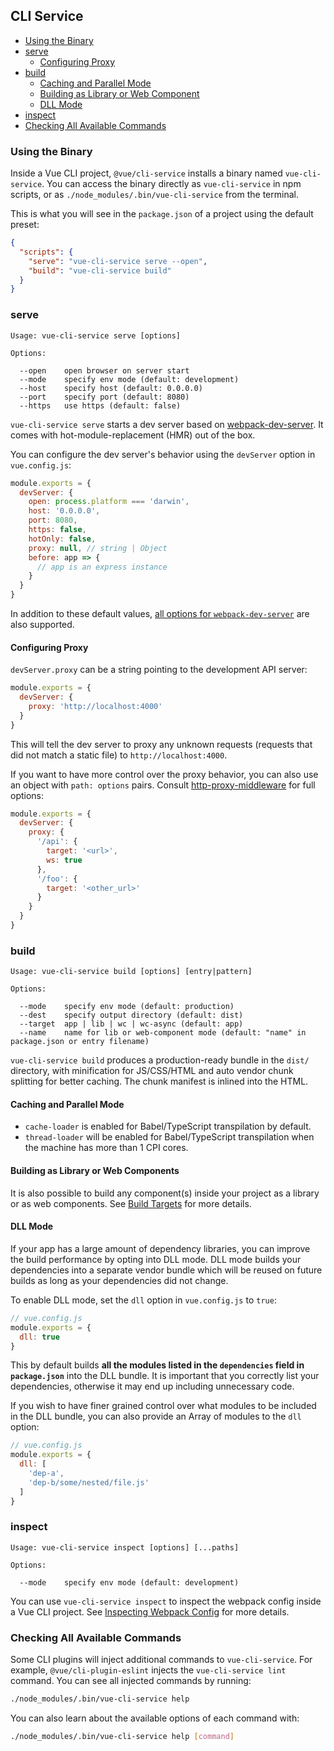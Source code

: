 ## CLI Service

- [Using the Binary](#using-the-binary)
- [serve](#serve)
  - [Configuring Proxy](#configuring-proxy)
- [build](#build)
  - [Caching and Parallel Mode](#caching-and-parallel-mode)
  - [Building as Library or Web Component](#building-as-library-or-web-component)
  - [DLL Mode](#dll-mode)
- [inspect](#inspect)
- [Checking All Available Commands](#checking-all-available-commands)

### Using the Binary

Inside a Vue CLI project, `@vue/cli-service` installs a binary named `vue-cli-service`. You can access the binary directly as `vue-cli-service` in npm scripts, or as `./node_modules/.bin/vue-cli-service` from the terminal.

This is what you will see in the `package.json` of a project using the default preset:

``` json
{
  "scripts": {
    "serve": "vue-cli-service serve --open",
    "build": "vue-cli-service build"
  }
}
```

### serve

```
Usage: vue-cli-service serve [options]

Options:

  --open    open browser on server start
  --mode    specify env mode (default: development)
  --host    specify host (default: 0.0.0.0)
  --port    specify port (default: 8080)
  --https   use https (default: false)
```

`vue-cli-service serve` starts a dev server based on [webpack-dev-server](https://github.com/webpack/webpack-dev-server). It comes with hot-module-replacement (HMR) out of the box.

You can configure the dev server's behavior using the `devServer` option in `vue.config.js`:

``` js
module.exports = {
  devServer: {
    open: process.platform === 'darwin',
    host: '0.0.0.0',
    port: 8080,
    https: false,
    hotOnly: false,
    proxy: null, // string | Object
    before: app => {
      // app is an express instance
    }
  }
}
```

In addition to these default values, [all options for `webpack-dev-server`](https://webpack.js.org/configuration/dev-server/) are also supported.

#### Configuring Proxy

`devServer.proxy` can be a string pointing to the development API server:

``` js
module.exports = {
  devServer: {
    proxy: 'http://localhost:4000'
  }
}
```

This will tell the dev server to proxy any unknown requests (requests that did not match a static file) to `http://localhost:4000`.

If you want to have more control over the proxy behavior, you can also use an object with `path: options` pairs. Consult [http-proxy-middleware](https://github.com/chimurai/http-proxy-middleware#proxycontext-config) for full options:

``` js
module.exports = {
  devServer: {
    proxy: {
      '/api': {
        target: '<url>',
        ws: true
      },
      '/foo': {
        target: '<other_url>'
      }
    }
  }
}
```

### build

```
Usage: vue-cli-service build [options] [entry|pattern]

Options:

  --mode    specify env mode (default: production)
  --dest    specify output directory (default: dist)
  --target  app | lib | wc | wc-async (default: app)
  --name    name for lib or web-component mode (default: "name" in package.json or entry filename)
```

`vue-cli-service build` produces a production-ready bundle in the `dist/` directory, with minification for JS/CSS/HTML and auto vendor chunk splitting for better caching. The chunk manifest is inlined into the HTML.

#### Caching and Parallel Mode

- `cache-loader` is enabled for Babel/TypeScript transpilation by default.
- `thread-loader` will be enabled for Babel/TypeScript transpilation when the machine has more than 1 CPI cores.

#### Building as Library or Web Components

It is also possible to build any component(s) inside your project as a library or as web components. See [Build Targets](./build-targets.md) for more details.

#### DLL Mode

If your app has a large amount of dependency libraries, you can improve the build performance by opting into DLL mode. DLL mode builds your dependencies into a separate vendor bundle which will be reused on future builds as long as your dependencies did not change.

To enable DLL mode, set the `dll` option in `vue.config.js` to `true`:

``` js
// vue.config.js
module.exports = {
  dll: true
}
```

This by default builds **all the modules listed in the `dependencies` field in `package.json`** into the DLL bundle. It is important that you correctly list your dependencies, otherwise it may end up including unnecessary code.

If you wish to have finer grained control over what modules to be included in the DLL bundle, you can also provide an Array of modules to the `dll` option:

``` js
// vue.config.js
module.exports = {
  dll: [
    'dep-a',
    'dep-b/some/nested/file.js'
  ]
}
```

### inspect

```
Usage: vue-cli-service inspect [options] [...paths]

Options:

  --mode    specify env mode (default: development)
```

You can use `vue-cli-service inspect` to inspect the webpack config inside a Vue CLI project. See [Inspecting Webpack Config](./webpack.md#inspecting-the-projects-webpack-config) for more details.

### Checking All Available Commands

Some CLI plugins  will inject additional commands to `vue-cli-service`. For example, `@vue/cli-plugin-eslint` injects the `vue-cli-service lint` command. You can see all injected commands by running:

``` sh
./node_modules/.bin/vue-cli-service help
```

You can also learn about the available options of each command with:

``` sh
./node_modules/.bin/vue-cli-service help [command]
```
